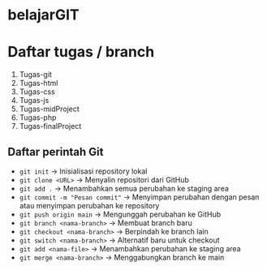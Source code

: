 # belajarGIT

# Daftar tugas / branch
1. Tugas-git
2. Tugas-html
3. Tugas-css
4. Tugas-js
5. Tugas-midProject
6. Tugas-php
7. Tugas-finalProject

## Daftar perintah Git
- `git init` → Inisialisasi repository lokal
- `git clone <URL>` → Menyalin repositori dari GitHub
- `git add .` → Menambahkan semua perubahan ke staging area
- `git commit -m "Pesan commit"` → Menyimpan perubahan dengan pesan atau menyimpan perubahan ke repository
- `git push origin main` → Mengunggah perubahan ke GitHub
- `git branch <nama-branch>` → Membuat branch baru
- `git checkout <nama-branch>` → Berpindah ke branch lain
- `git switch <nama-branch>` → Alternatif baru untuk checkout
- `git add <nama-file>` → Menambahkan perubahan ke staging area
- `git merge <nama-branch>` → Menggabungkan branch ke main
